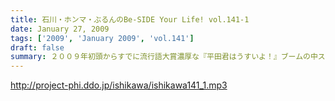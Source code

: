```yaml
---
title: 石川・ホンマ・ぶるんのBe-SIDE Your Life! vol.141-1
date: January 27, 2009
tags: ['2009', 'January 2009', 'vol.141']
draft: false
summary: ２００９年初頭からすでに流行語大賞濃厚な『平田君はうすいよ！』ブームの中スタート！成人の日に、およそ成人らしからぬお話をするお三方・・・NAMAE
---
```


http://project-phi.ddo.jp/ishikawa/ishikawa141_1.mp3